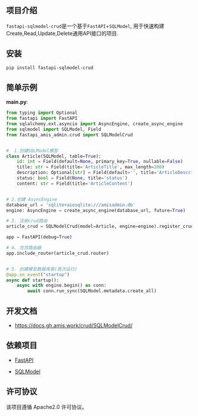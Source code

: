 ## 项目介绍

`fastapi-sqlmodel-crud`是一个基于`FastAPI`+`SQLModel`, 用于快速构建Create,Read,Update,Delete通用API接口的项目.

## 安装

```bash
pip install fastapi-sqlmodel-crud 
```

## 简单示例

**main.py**:

```python
from typing import Optional
from fastapi import FastAPI
from sqlalchemy.ext.asyncio import AsyncEngine, create_async_engine
from sqlmodel import SQLModel, Field
from fastapi_amis_admin.crud import SQLModelCrud


#  1.创建SQLModel模型
class Article(SQLModel, table=True):
    id: int = Field(default=None, primary_key=True, nullable=False)
    title: str = Field(title='ArticleTitle', max_length=200)
    description: Optional[str] = Field(default='', title='ArticleDescription', max_length=400)
    status: bool = Field(None, title='status')
    content: str = Field(title='ArticleContent')


# 2.创建 AsyncEngine
database_url = 'sqlite+aiosqlite:///amisadmin.db'
engine: AsyncEngine = create_async_engine(database_url, future=True)

# 3. 注册crud路由
article_crud = SQLModelCrud(model=Article, engine=engine).register_crud()

app = FastAPI(debug=True)

# 4. 包含路由器
app.include_router(article_crud.router)


# 5. 创建模型数据库表(首次运行)
@app.on_event("startup")
async def startup():
    async with engine.begin() as conn:
        await conn.run_sync(SQLModel.metadata.create_all)

```

## 开发文档

- https://docs.gh.amis.work/crud/SQLModelCrud/

## 依赖项目

- [FastAPI](https://fastapi.tiangolo.com)

- [SQLModel](https://sqlmodel.tiangolo.com/)

## 许可协议

该项目遵循 Apache2.0 许可协议。
